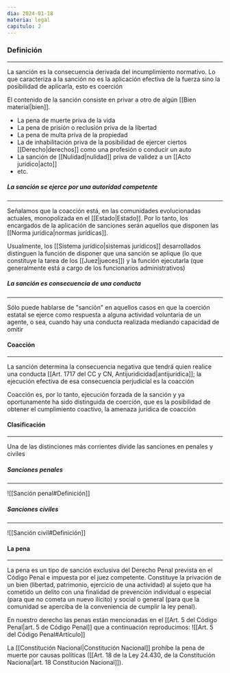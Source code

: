 ```yaml
---
dia: 2024-01-18
materia: legal
capitulo: 2
---
```

### Definición
---
La sanción es la consecuencia derivada del incumplimiento normativo. Lo que caracteriza a la sanción no es la aplicación efectiva de la fuerza sino la posibilidad de aplicarla, esto es coerción

El contenido de la sanción consiste en privar a otro de algún [[Bien material|bien]]. 
* La pena de muerte priva de la vida
* La pena de prisión o reclusión priva de la libertad
* La pena de multa priva de la propiedad
* La de inhabilitación priva de la posibilidad de ejercer ciertos [[Derecho|derechos]] como una profesión o conducir un auto
* La sanción de [[Nulidad|nulidad]] priva de validez a un [[Acto jurídico|acto]]
* etc.

##### La sanción se ejerce por una autoridad competente
---
Señalamos que la coacción está, en las comunidades evolucionadas actuales, monopolizada en el [[Estado|Estado]]. Por lo tanto, los encargados de la aplicación de sanciones serán aquellos que disponen las [[Norma jurídica|normas jurídicas]]. 

Usualmente, los [[Sistema jurídico|sistemas jurídicos]] desarrollados distinguen la función de disponer que una sanción se aplique (lo que constituye la tarea de los [[Juez|jueces]]) y la función ejecutarla (que generalmente está a cargo de los funcionarios administrativos)

##### La sanción es consecuencia de una conducta
---
Sólo puede hablarse de "sanción" en aquellos casos en que la coerción estatal se ejerce como respuesta a alguna actividad voluntaria de un agente, o sea, cuando hay una conducta realizada mediando capacidad de omitir

#### Coacción
---
La sanción determina la consecuencia negativa que tendrá quien realice una conducta [[Art. 1717 del CC y CN, Antijuridicidad|antijurídica]]; la ejecución efectiva de esa consecuencia perjudicial es la coacción

Coacción es, por lo tanto, ejecución forzada de la sanción y ya oportunamente ha sido distinguida de coerción, que es la posibilidad de obtener el cumplimiento coactivo, la amenaza jurídica de coacción

#### Clasificación
---
Una de las distinciones más corrientes divide las sanciones en penales y civiles

##### Sanciones penales
---
![[Sanción penal#Definición]]

##### Sanciones civiles
---
![[Sanción civil#Definición]]

#### La pena
---
La pena es un tipo de sanción exclusiva del Derecho Penal prevista en el Código Penal e impuesta por el juez competente. Constituye la privación de un bien (libertad, patrimonio, ejercicio de una actividad) al sujeto que ha cometido un delito con una finalidad de prevención individual o especial (para que no cometa un nuevo ilícito) y social o general (para que la comunidad se aperciba de la conveniencia de cumplir la ley penal). 

En nuestro derecho las penas están mencionadas en el [[Art. 5 del Código Penal|art. 5 de Código Penal]] que a continuación reproducimos: ![[Art. 5 del Código Penal#Artículo]]

La [[Constitución Nacional|Constitución Nacional]] prohíbe la pena de muerte por causas políticas ([[Art. 18 de la Ley 24.430, de la Constitución Nacional|art. 18 Constitución Nacional]]).

